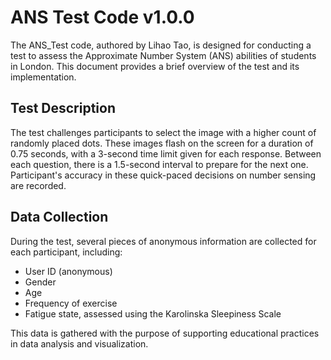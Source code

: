 # ANS Test Code v1.0.0

The ANS_Test code, authored by Lihao Tao, is designed for conducting a test to assess the Approximate Number System (ANS) abilities of students in London. This document provides a brief overview of the test and its implementation.

## Test Description

The test challenges participants to select the image with a higher count of randomly placed dots. These images flash on the screen for a duration of 0.75 seconds, with a 3-second time limit given for each response. Between each question, there is a 1.5-second interval to prepare for the next one. Participant's accuracy in these quick-paced decisions on number sensing are recorded.

## Data Collection

During the test, several pieces of anonymous information are collected for each participant, including:

- User ID (anonymous)
- Gender
- Age
- Frequency of exercise
- Fatigue state, assessed using the Karolinska Sleepiness Scale

This data is gathered with the purpose of supporting educational practices in data analysis and visualization.
